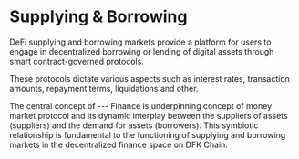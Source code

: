 # Supplying & Borrowing

DeFi supplying and borrowing markets provide a platform for users to engage in decentralized borrowing or lending of digital assets through smart contract-governed protocols.&#x20;

These protocols dictate various aspects such as interest rates, transaction amounts, repayment terms, liquidations and other.&#x20;

The central concept of --- Finance is underpinning concept of money market protocol and its dynamic interplay between the suppliers of assets (suppliers) and the demand for assets (borrowers). This symbiotic relationship is fundamental to the functioning of supplying and borrowing markets in the decentralized finance space on DFK Chain.
